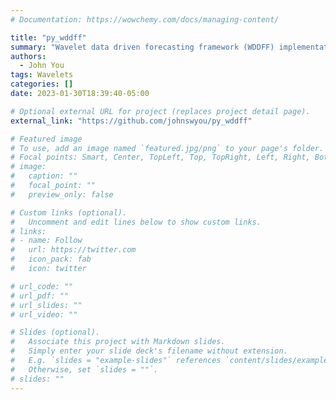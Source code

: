 ```yaml
---
# Documentation: https://wowchemy.com/docs/managing-content/

title: "py_wddff"
summary: "Wavelet data driven forecasting framework (WDDFF) implementation in Python 3."
authors:
  - John You
tags: Wavelets
categories: []
date: 2023-01-30T18:39:40-05:00

# Optional external URL for project (replaces project detail page).
external_link: "https://github.com/johnswyou/py_wddff"

# Featured image
# To use, add an image named `featured.jpg/png` to your page's folder.
# Focal points: Smart, Center, TopLeft, Top, TopRight, Left, Right, BottomLeft, Bottom, BottomRight.
# image:
#   caption: ""
#   focal_point: ""
#   preview_only: false

# Custom links (optional).
#   Uncomment and edit lines below to show custom links.
# links:
# - name: Follow
#   url: https://twitter.com
#   icon_pack: fab
#   icon: twitter

# url_code: ""
# url_pdf: ""
# url_slides: ""
# url_video: ""

# Slides (optional).
#   Associate this project with Markdown slides.
#   Simply enter your slide deck's filename without extension.
#   E.g. `slides = "example-slides"` references `content/slides/example-slides.md`.
#   Otherwise, set `slides = ""`.
# slides: ""
---
```

